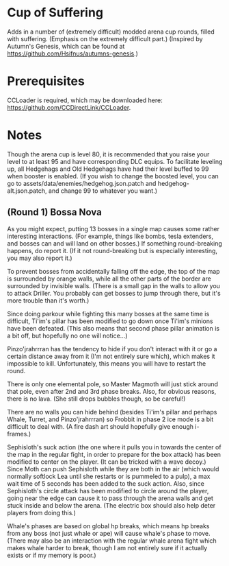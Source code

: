 # Cup of Suffering

Adds in a number of (extremely difficult) modded arena cup rounds, filled with suffering. (Emphasis on the extremely difficult part.) (Inspired by Autumn's Genesis, which can be found at https://github.com/Hsifnus/autumns-genesis.)

# Prerequisites

CCLoader is required, which may be downloaded here: https://github.com/CCDirectLink/CCLoader.

# Notes

Though the arena cup is level 80, it is recommended that you raise your level to at least 95 and have corresponding DLC equips. To facilitate leveling up, all Hedgehags and Old Hedgehags have had their level buffed to 99 when booster is enabled. (If you wish to change the boosted level, you can go to assets/data/enemies/hedgehog.json.patch and hedgehog-alt.json.patch, and change 99 to whatever you want.)

## (Round 1) Bossa Nova

As you might expect, putting 13 bosses in a single map causes some rather interesting interactions. (For example, things like bombs, tesla extenders, and bosses can and will land on other bosses.) If something round-breaking happens, do report it. (If it not round-breaking but is especially interesting, you may also report it.)

To prevent bosses from accidentally falling off the edge, the top of the map is surrounded by orange walls, while all the other parts of the border are surrounded by invisible walls. (There is a small gap in the walls to allow you to attack Driller. You probably can get bosses to jump through there, but it's more trouble than it's worth.)

Since doing parkour while fighting this many bosses at the same time is difficult, Ti'im's pillar has been modified to go down once Ti'im's minions have been defeated. (This also means that second phase pillar animation is a bit off, but hopefully no one will notice...)

Pinzo'jrahrrran has the tendency to hide if you don't interact with it or go a certain distance away from it (I'm not entirely sure which), which makes it impossible to kill. Unfortunately, this means you will have to restart the round.

There is only one elemental pole, so Master Magmoth will just stick around that pole, even after 2nd and 3rd phase breaks. Also, for obvious reasons, there is no lava. (She still drops bubbles though, so be careful!)

There are no walls you can hide behind (besides Ti'im's pillar and perhaps Whale, Turret, and Pinzo'jrahrrran) so Frobbit in phase 2 ice mode is a bit difficult to deal with. (A fire dash art should hopefully give enough i-frames.)

Sephisloth's suck action (the one where it pulls you in towards the center of the map in the regular fight, in order to prepare for the box attack) has been modified to center on the player. (It can be tricked with a wave decoy.) Since Moth can push Sephisloth while they are both in the air (which would normally softlock Lea until she restarts or is pummeled to a pulp), a max wait time of 5 seconds has been added to the suck action. Also, since Sephisloth's circle attack has been modified to circle around the player, going near the edge can cause it to pass through the arena walls and get stuck inside and below the arena. (The electric box should also help deter players from doing this.)

Whale's phases are based on global hp breaks, which means hp breaks from any boss (not just whale or ape) will cause whale's phase to move. (There may also be an interaction with the regular whale arena fight which makes whale harder to break, though I am not entirely sure if it actually exists or if my memory is poor.)
